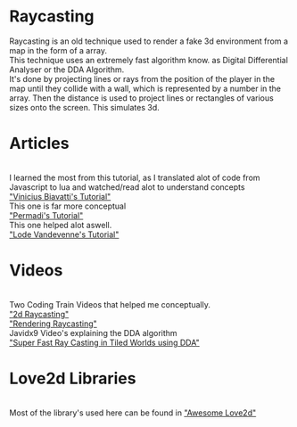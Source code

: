 # Raycasting 
Raycasting is an old technique used to render a fake 3d environment from a map in the form of a array.
[](https://raw.githubusercontent.com/TeMyls/Miscellaneous-/main/Love2d%20Raycaster/raycaster.gif)
<br />This technique uses an extremely fast algorithm know. as Digital Differential Analyser or the DDA Algorithm.
<br />It's done by projecting lines or rays from the position of the player in the map until they collide with a wall, which is represented by a number in the array. Then the distance is used to project lines or rectangles of various sizes onto the screen. This simulates 3d. 


# Articles
<br /> I learned the most from this tutorial, as I translated alot of code from Javascript to lua and watched/read alot to understand concepts
<br />["Vinicius Biavatti's Tutorial"](https://github.com/vinibiavatti1/RayCastingTutorial)
<br /> This one is far more conceptual 
<br />["Permadi's Tutorial"](https://permadi.com/1996/05/ray-casting-tutorial-table-of-contents/)
<br /> This one helped alot aswell.
<br />["Lode Vandevenne's Tutorial"](https://lodev.org/cgtutor/raycasting.html)

# Videos
<br/> Two Coding Train Videos that helped me conceptually. 
<br />["2d Raycasting"](https://youtu.be/TOEi6T2mtHo?si=VTcHfbpvmRIezg3S)
<br />["Rendering Raycasting"](https://youtu.be/vYgIKn7iDH8?si=P6GVczQUd_TRVCtk)
<br/>Javidx9 Video's explaining the DDA algorithm
<br />["Super Fast Ray Casting in Tiled Worlds using DDA"](https://youtu.be/NbSee-XM7WA?si=MkdTqBw5MWlGF6ej)

# Love2d Libraries
<br />Most of the library's used here can be found in ["Awesome Love2d"](https://github.com/love2d-community/awesome-love2d)



